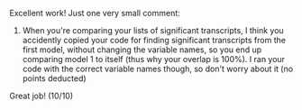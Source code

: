 Excellent work! Just one very small comment:
1. When you're comparing your lists of significant transcripts, I think you accidently copied your code for finding significant transcripts from the first model, without changing the variable names, so you end up comparing model 1 to itself (thus why your overlap is 100%). I ran your code with the correct variable names though, so don't worry about it (no points deducted)

Great job!
(10/10)
